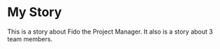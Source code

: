 # My Story
This is a story about Fido the Project Manager.
It also is a story about 3 team members.
